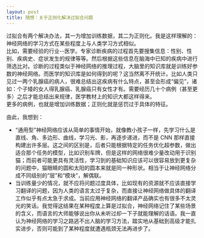 ```yaml
---
layout: post
title: 随想：关于正则化解决过拟合问题
---
```


过拟合有两个解决办法，其一为增加训练数据，其二为正则化。我是这样理解的：  
神经网络的学习方式在某些程度上与人类学习方式相似。  
比如，需要经验的行业--医学。专家诊断疾病的过程首先要搜集信息：性别、性别、疾病史、症状发生的规律等等。然后根据这些信息在脑海中已知的疾病中进行筛选比对。诊断的过程类似于神经网络的推理过程，大脑里的知识库就是训练好参数的神经网络。而医学的知识库是如何得到的呢？这当然离不开统计。比如人类只见过一两个乳腺癌的病人，很难总结出这疾病有什么特点，甚至会形成“偏见”，诸如：个子矮的女人得乳腺癌、乳腺癌只有女性才有。需要经历几十个病例（甚至更多）之后才能总结出来规律，医学教材上的知识大都这样得来。  
更多的病例，也就是增加训练数据；正则化就是惩罚过于具体的特征。  

由此，我想到：
- “通用型”神经网络应该从简单的事情开始，就像教小孩子一样，先学习什么是直线、角、多边形、曲线，学习光、影，再逐步递进，而不是 CNN 那样直接构建出许多层。这之间的区别是，后者只能根据特定的任务优化超参数，做出适合那个任务的模型，比如识别车牌，但是这样的网络很难少量改动用于识别猫；而前者可能更具有灵活性，学习到的基础知识应该可以很容易放到更复杂的问题中，猫眼睛的圆和太阳的圆本来就是同一种形状。相当于让神经网络分成不同级别的“层”和“模块”，解偶联。
- 当训练量少的情况，就不应将问题过度具体，比如现有的资源就不应该直接学习翻译的问题，因为人类的语言太过于复杂，而直接让神经网络做具体的翻译工作似乎有点太急于求成。当前应用神经网络的翻译产品确实也有很多不太灵光的笑话。我觉得这结果在某种程度上算是过拟合，神经网络记住了某些场景的含义，而语言的大师能够说出你从未听过却一下子就能理解的话语。我一直认为神经网络的学习之路逃不出人脑的学习方法，踏实地从基础到高级才能扎实进步，否则可能到了某种程度就遭遇瓶颈无法再进步了。


